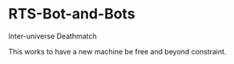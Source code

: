 # RTS-Bot-and-Bots
Inter-universe Deathmatch 

This works to have a new machine be free and beyond constraint.
